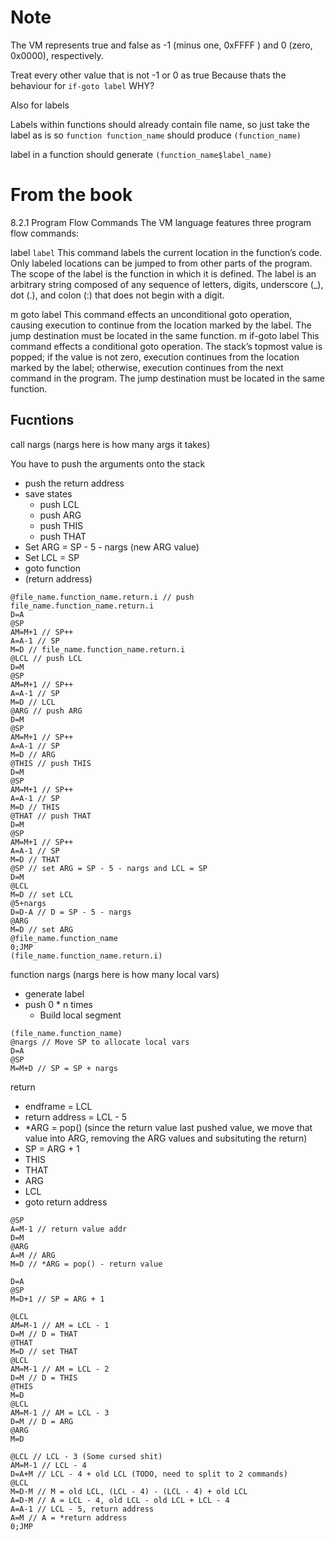 # Note
The VM represents true and false as -1 (minus one, 0xFFFF ) and 0 (zero, 0x0000), respectively.

Treat every other value that is not -1 or 0 as true
Because thats the behaviour for `if-goto label` WHY?

Also for labels

Labels within functions should already contain file name, so just take the label as is
so `function function_name`
should produce `(function_name)`

label in a function should generate
`(function_name$label_name)`

# From the book

8.2.1 Program Flow Commands
The VM language features three program flow commands:

label `label`
This command labels the current location in the function’s code.
Only labeled locations can be jumped to from other parts of the program. The scope
of the label is the function in which it is defined.
The label is an arbitrary string composed of any sequence of letters, digits, underscore (_), dot (.), and colon (:) that does not begin with a digit.

m goto label This command effects an unconditional goto operation, causing execution to continue from the location marked by the label. The jump destination must
be located in the same function.
m if-goto label This command effects a conditional goto operation. The stack’s
topmost value is popped; if the value is not zero, execution continues from the location marked by the label; otherwise, execution continues from the next command in
the program. The jump destination must be located in the same function.

## Fucntions

call nargs
(nargs here is how many args it takes)

You have to push the arguments onto the stack

- push the return address
- save states
  - push LCL
  - push ARG
  - push THIS
  - push THAT
- Set ARG = SP - 5 - nargs (new ARG value)
- Set LCL = SP
- goto function
- (return address)

```
@file_name.function_name.return.i // push file_name.function_name.return.i
D=A
@SP
AM=M+1 // SP++
A=A-1 // SP
M=D // file_name.function_name.return.i
@LCL // push LCL
D=M
@SP
AM=M+1 // SP++
A=A-1 // SP
M=D // LCL
@ARG // push ARG
D=M
@SP
AM=M+1 // SP++
A=A-1 // SP
M=D // ARG
@THIS // push THIS
D=M
@SP
AM=M+1 // SP++
A=A-1 // SP
M=D // THIS
@THAT // push THAT
D=M
@SP
AM=M+1 // SP++
A=A-1 // SP
M=D // THAT
@SP // set ARG = SP - 5 - nargs and LCL = SP
D=M
@LCL
M=D // set LCL
@5+nargs
D=D-A // D = SP - 5 - nargs
@ARG
M=D // set ARG
@file_name.function_name
0;JMP
(file_name.function_name.return.i)
```

function nargs
(nargs here is how many local vars)

- generate label
- push 0 * n times
  - Build local segment

```
(file_name.function_name)
@nargs // Move SP to allocate local vars
D=A
@SP
M=M+D // SP = SP + nargs
```

return 

- endframe = LCL
- return address = LCL - 5
- *ARG = pop() (since the return value last pushed value, we move that value into ARG, removing the ARG values and subsituting the return)
- SP = ARG + 1
- THIS
- THAT
- ARG
- LCL
- goto return address

```
@SP
A=M-1 // return value addr
D=M
@ARG
A=M // ARG
M=D // *ARG = pop() - return value

D=A
@SP
M=D+1 // SP = ARG + 1

@LCL
AM=M-1 // AM = LCL - 1
D=M // D = THAT
@THAT
M=D // set THAT
@LCL
AM=M-1 // AM = LCL - 2
D=M // D = THIS
@THIS
M=D
@LCL
AM=M-1 // AM = LCL - 3
D=M // D = ARG
@ARG
M=D

@LCL // LCL - 3 (Some cursed shit)
AM=M-1 // LCL - 4
D=A+M // LCL - 4 + old LCL (TODO, need to split to 2 commands)
@LCL
M=D-M // M = old LCL, (LCL - 4) - (LCL - 4) + old LCL
A=D-M // A = LCL - 4, old LCL - old LCL + LCL - 4
A=A-1 // LCL - 5, return address
A=M // A = *return address
0;JMP
```
